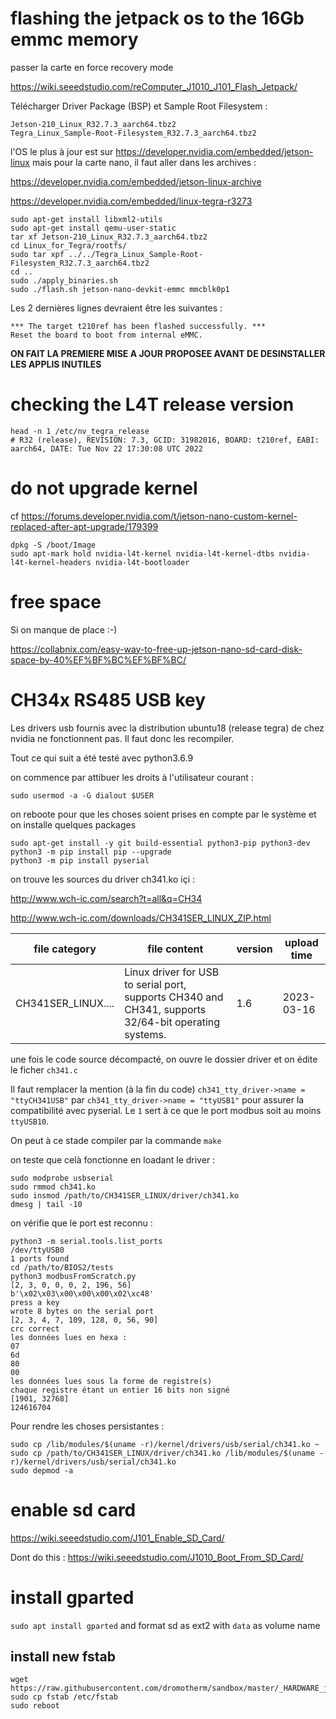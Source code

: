 
# flashing the jetpack os to the 16Gb emmc memory

passer la carte en force recovery mode

https://wiki.seeedstudio.com/reComputer_J1010_J101_Flash_Jetpack/

Télécharger Driver Package (BSP) et Sample Root Filesystem :

```
Jetson-210_Linux_R32.7.3_aarch64.tbz2
Tegra_Linux_Sample-Root-Filesystem_R32.7.3_aarch64.tbz2
```
l'OS le plus à jour est sur https://developer.nvidia.com/embedded/jetson-linux mais pour la carte nano, il faut aller dans les archives :

https://developer.nvidia.com/embedded/jetson-linux-archive

https://developer.nvidia.com/embedded/linux-tegra-r3273

```
sudo apt-get install libxml2-utils
sudo apt-get install qemu-user-static
tar xf Jetson-210_Linux_R32.7.3_aarch64.tbz2
cd Linux_for_Tegra/rootfs/
sudo tar xpf ../../Tegra_Linux_Sample-Root-Filesystem_R32.7.3_aarch64.tbz2
cd ..
sudo ./apply_binaries.sh
sudo ./flash.sh jetson-nano-devkit-emmc mmcblk0p1
```
Les 2 dernières lignes devraient être les suivantes :
```
*** The target t210ref has been flashed successfully. ***
Reset the board to boot from internal eMMC.
```

**ON FAIT LA PREMIERE MISE A JOUR PROPOSEE AVANT DE DESINSTALLER LES APPLIS INUTILES**

# checking the L4T release version
```
head -n 1 /etc/nv_tegra_release
# R32 (release), REVISION: 7.3, GCID: 31982016, BOARD: t210ref, EABI: aarch64, DATE: Tue Nov 22 17:30:08 UTC 2022
```

# do not upgrade kernel

cf https://forums.developer.nvidia.com/t/jetson-nano-custom-kernel-replaced-after-apt-upgrade/179399
```
dpkg -S /boot/Image
sudo apt-mark hold nvidia-l4t-kernel nvidia-l4t-kernel-dtbs nvidia-l4t-kernel-headers nvidia-l4t-bootloader
```

# free space

Si on manque de place :-)

https://collabnix.com/easy-way-to-free-up-jetson-nano-sd-card-disk-space-by-40%EF%BF%BC%EF%BF%BC/

# CH34x RS485 USB key

Les drivers usb fournis avec la distribution ubuntu18 (release tegra) de chez nvidia ne fonctionnent pas. Il faut donc les recompiler.

Tout ce qui suit a été testé avec python3.6.9

on commence par attibuer les droits à l'utilisateur courant :
```
sudo usermod -a -G dialout $USER
```
on reboote pour que les choses soient prises en compte par le système et on installe quelques packages
```
sudo apt-get install -y git build-essential python3-pip python3-dev
python3 -m pip install pip --upgrade
python3 -m pip install pyserial
```
on trouve les sources du driver ch341.ko içi :

http://www.wch-ic.com/search?t=all&q=CH34

http://www.wch-ic.com/downloads/CH341SER_LINUX_ZIP.html

file category	|file content	|version	|upload time
--|--|--|--
CH341SER_LINUX....	|Linux driver for USB to serial port, supports CH340 and CH341, supports 32/64-bit operating systems.	|1.6	|2023-03-16

une fois le code source décompacté, on ouvre le dossier driver et on édite le ficher `ch341.c`

Il faut remplacer la mention (à la fin du code) `ch341_tty_driver->name = "ttyCH341USB"` par `ch341_tty_driver->name = "ttyUSB1"` pour assurer la compatibilité avec pyserial. Le `1` sert à ce que le port modbus soit au moins `ttyUSB10`.

On peut à ce stade compiler par la commande `make`

on teste que celà fonctionne en loadant le driver :
```
sudo modprobe usbserial
sudo rmmod ch341.ko
sudo insmod /path/to/CH341SER_LINUX/driver/ch341.ko
dmesg | tail -10
```

on vérifie que le port est reconnu :
```
python3 -m serial.tools.list_ports
/dev/ttyUSB0
1 ports found
cd /path/to/BIOS2/tests
python3 modbusFromScratch.py
[2, 3, 0, 0, 0, 2, 196, 56]
b'\x02\x03\x00\x00\x00\x02\xc48'
press a key
wrote 8 bytes on the serial port
[2, 3, 4, 7, 109, 128, 0, 56, 90]
crc correct
les données lues en hexa :
07
6d
80
00
les données lues sous la forme de registre(s)
chaque registre étant un entier 16 bits non signé
[1901, 32768]
124616704
```
Pour rendre les choses persistantes :
```
sudo cp /lib/modules/$(uname -r)/kernel/drivers/usb/serial/ch341.ko ~
sudo cp /path/to/CH341SER_LINUX/driver/ch341.ko /lib/modules/$(uname -r)/kernel/drivers/usb/serial/ch341.ko
sudo depmod -a
```

# enable sd card

https://wiki.seeedstudio.com/J101_Enable_SD_Card/

Dont do this : https://wiki.seeedstudio.com/J1010_Boot_From_SD_Card/

# install gparted

`sudo apt install gparted` and format sd as ext2 with `data` as volume name 

## install new fstab
```
wget https://raw.githubusercontent.com/dromotherm/sandbox/master/_HARDWARE_jetson/fstab
sudo cp fstab /etc/fstab
sudo reboot
```
